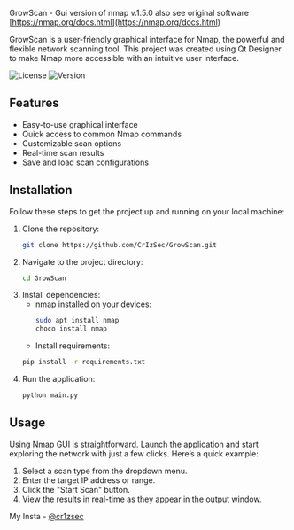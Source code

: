 GrowScan - Gui version of nmap
           v.1.5.0
  also see original software
 [https://nmap.org/docs.html](https://nmap.org/docs.html)

GrowScan is a user-friendly graphical interface for Nmap, the powerful 
and flexible network scanning tool. This project was created 
using Qt Designer to make Nmap more accessible with an intuitive user interface.

![License](https://img.shields.io/badge/license-MIT-blue.svg)
![Version](https://img.shields.io/badge/version-1.5.1-green.svg)

## Features
- Easy-to-use graphical interface
- Quick access to common Nmap commands
- Customizable scan options
- Real-time scan results
- Save and load scan configurations

## Installation
Follow these steps to get the project up and running on your local machine:

1. Clone the repository:
    ```bash
    git clone https://github.com/CrIzSec/GrowScan.git
    ```
2. Navigate to the project directory:
    ```bash
    cd GrowScan
    ```
3. Install dependencies:
   - nmap installed on your devices:
     ```bash
     sudo apt install nmap
     choco install nmap
     ```
   - Install requirements:
    ```bash
    pip install -r requirements.txt
    ```
5. Run the application:
    ```bash
    python main.py
    ```
    
## Usage
Using Nmap GUI is straightforward. Launch the application and start exploring the network with just a few clicks. Here’s a quick example:

1. Select a scan type from the dropdown menu.
2. Enter the target IP address or range.
3. Click the "Start Scan" button.
4. View the results in real-time as they appear in the output window.

My Insta - [@cr1zsec](https://www.instagram.com/cr1zsec/)
